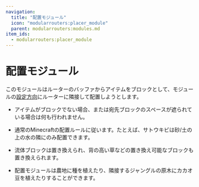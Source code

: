 ```yaml
---
navigation:
  title: "配置モジュール"
  icon: "modularrouters:placer_module"
  parent: modularrouters:modules.md
item_ids:
  - modularrouters:placer_module
---
```


# 配置モジュール

このモジュールはルーターのバッファからアイテムをブロックとして、モジュールの[設定方向](../intro/modules.md#direction)にルーターに隣接して配置しようとします。
- アイテムがブロックでない場合、または宛先ブロックのスペースが遮られている場合は何も行われません。
- 通常のMinecraftの配置ルールに従います。たとえば、サトウキビは砂/土の上の水の隣にのみ配置できます。


- 流体ブロックは置き換えられ、背の高い草などの置き換え可能なブロックも置き換えられます。
- 配置モジュールは農地に種を植えたり、隣接するジャングルの原木にカカオ豆を植えたりすることができます。



<Recipe id="modularrouters:placer_module" />

